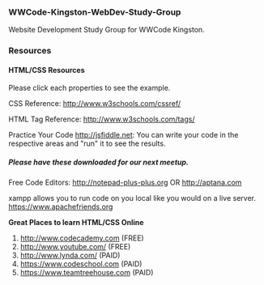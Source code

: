 <h3>WWCode-Kingston-WebDev-Study-Group</h3>
<p>Website Development Study Group for WWCode Kingston.</p>




<h3>Resources</h3>

<h4>HTML/CSS Resources</h4>

Please click each properties to see the example.

CSS Reference: http://www.w3schools.com/cssref/

HTML Tag Reference: http://www.w3schools.com/tags/

Practice Your Code
http://jsfiddle.net: You can write your code in the respective areas and "run" it to see the results.

<h5>Please have these downloaded for our next meetup.</h5>

Free Code Editors: 
http://notepad-plus-plus.org 
OR
http://aptana.com

xampp allows you to run code on you local like you would on a live server. 
https://www.apachefriends.org


<strong>Great Places to learn HTML/CSS Online</strong>

1. http://www.codecademy.com      (FREE)
2. http://www.youtube.com/        (FREE)
3. http://www.lynda.com/          (PAID)
4. https://www.codeschool.com     (PAID)
5. https://www.teamtreehouse.com  (PAID)
